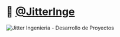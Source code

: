 # 🤖 [@JitterInge](https://x.com/JitterInge?t=QY4Bm3J8LYEuU1r0yN35nQ&s=09)

![Jitter Ingenieria - Desarrollo de Proyectos ]()



